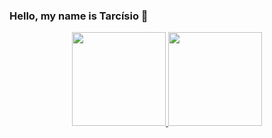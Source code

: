 <style>
a:hover {
  text-decoration: none;
}
</style>

### Hello, my name is Tarcísio 👋

<div align="center">
  <a href="https://github.com/tarcisiopgs">
    <img height="150px" src="https://github-readme-stats.vercel.app/api?username=tarcisiopgs&show_icons=true&theme=midnight-purple&include_all_commits=true&count_private=true" />
  </a>
  <a href="https://github.com/tarcisiopgs">
    <img height="150px" src="https://github-readme-stats.vercel.app/api/top-langs/?username=tarcisiopgs&layout=compact&theme=midnight-purple" />
  </a>
</div>
